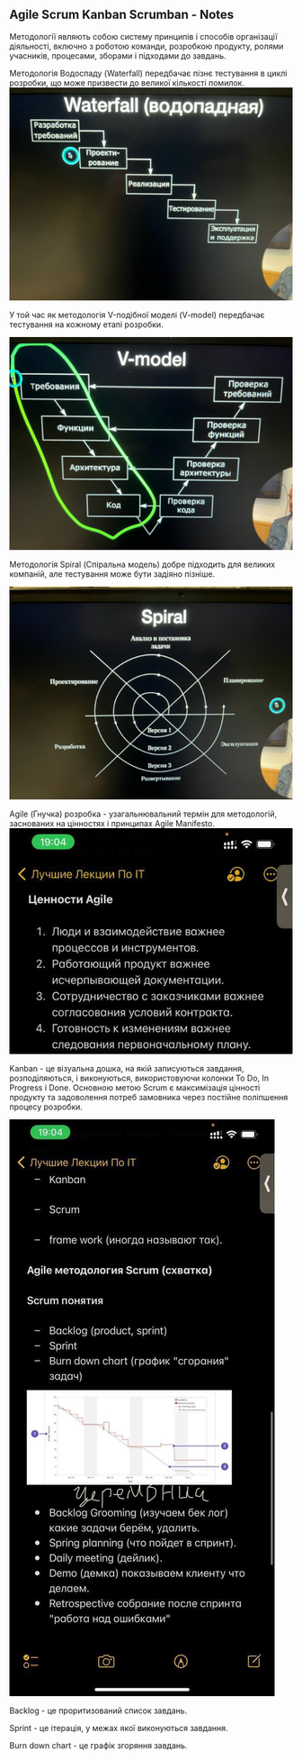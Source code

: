 ## Agile Scrum Kanban Scrumban - Notes
Методології являють собою систему принципів і способів організації діяльності, включно з роботою команди, розробкою продукту, ролями учасників, процесами, зборами і підходами до завдань.

Методологія Водоспаду (Waterfall) передбачає пізнє тестування в циклі розробки, що може призвести до великої кількості помилок.
![Waterfall](https://github.com/AlexeyLobanov1/Agile-Scrum-Kanban-Scrumban/blob/main/Waterfall.jpg)

У той час як методологія V-подібної моделі (V-model) передбачає тестування на кожному етапі розробки.

![V-model](https://github.com/AlexeyLobanov1/Agile-Scrum-Kanban-Scrumban/blob/main/V-model.jpg)

Методологія Spiral (Спіральна модель) добре підходить для великих компаній, але тестування може бути задіяно пізніше.

![Spiral](https://github.com/AlexeyLobanov1/Agile-Scrum-Kanban-Scrumban/blob/main/Spiral.jpg)

Agile (Гнучка) розробка - узагальнювальний термін для методологій, заснованих на цінностях і принципах Agile Manifesto.
![Agile](https://github.com/AlexeyLobanov1/Agile-Scrum-Kanban-Scrumban/blob/main/Agile.jpg)

Kanban - це візуальна дошка, на якій записуються завдання, розподіляються, і виконуються, використовуючи колонки To Do, In Progress і Done.
Основною метою Scrum є максимізація цінності продукту та задоволення потреб замовника через постійне поліпшення процесу розробки.

![KanbanScrum](https://github.com/AlexeyLobanov1/Agile-Scrum-Kanban-Scrumban/blob/main/KanbanScrum.jpg)



Backlog - це проритизований список завдань.

Sprint - це ітерація, у межах якої виконуються завдання.

Burn down chart - це графік згоряння завдань.
